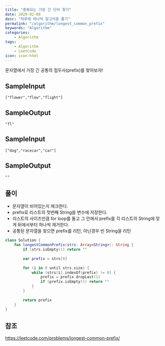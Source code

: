 ```yaml
---
title: "중복되는 가장 긴 단어 찾기"
date: 2020-02-08
desc: "하루에 하나씩 알고리즘 풀기"
permalink: "/algorithm/longest_common_prefix"
keywords: "Algorithm"
categories: 
    - Algorithm
tags: 
    - Algorithm 
    - LeetCode
icon: icon-html
---
```


문자열에서 가장 긴 공통의 접두사(prefix)를 찾아보자!

## SampleInput
```
["flower","flow","flight"]
```

## SampleOutput
```
"fl"
```

## SampleInput
```
["dog","racecar","car"]
```

## SampleOutput
```
""
```

## 풀이

* 문자열이 비어있는지 체크한다.
* prefix로 리스트의 첫번째 String을 변수에 저장한다.
* 리스트의 사이즈만큼 for loop를 돌고 그 안에서 prefix를 각 리스트의 String에 맞게 뒤에서부터 하나씩 제거한다.
* 공통된 문자열을 찾으면 prefix를 리턴, 아닌경우 빈 String을 리턴

```kotlin
class Solution {
    fun longestCommonPrefix(strs: Array<String>): String {
        if (strs.isEmpty()) return ""
        
        var prefix = strs[0]
        
        for (i in 0 until strs.size) {
            while (strs[i].indexOf(prefix) != 0) {
                prefix = prefix.dropLast(1)
                if (prefix.isEmpty()) return ""
            }
        }
        
        return prefix
    }
}
```

## 참조

https://leetcode.com/problems/longest-common-prefix/